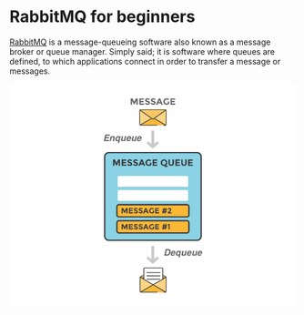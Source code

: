 # RabbitMQ for beginners

[RabbitMQ](https://www.rabbitmq.com/tutorials/amqp-concepts.html) is a message-queueing software also known as a message broker or queue manager. Simply said; it is software where queues are defined, to which applications connect in order to transfer a message or messages.

![Message Queue](./message-queue-small.png)
